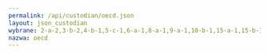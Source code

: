 ```yaml
---
permalink: /api/custodian/oecd.json
layout: json_custodian
wybrane: 2-a-2,3-b-2,4-b-1,5-c-1,6-a-1,8-a-1,9-a-1,10-b-1,15-a-1,15-b-1,17-2-1,17-9-1,17-15-1,17-16-1
nazwa: oecd
---
```

